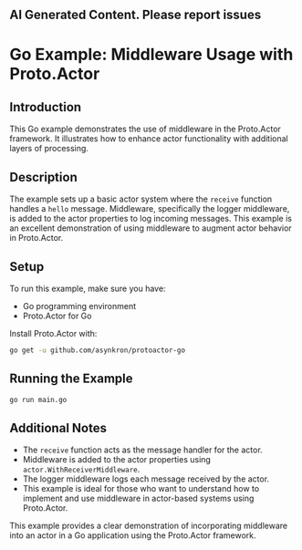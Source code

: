 ## AI Generated Content. Please report issues

# Go Example: Middleware Usage with Proto.Actor

## Introduction
This Go example demonstrates the use of middleware in the Proto.Actor framework. It illustrates how to enhance actor functionality with additional layers of processing.

## Description
The example sets up a basic actor system where the `receive` function handles a `hello` message. Middleware, specifically the logger middleware, is added to the actor properties to log incoming messages. This example is an excellent demonstration of using middleware to augment actor behavior in Proto.Actor.

## Setup
To run this example, make sure you have:
- Go programming environment
- Proto.Actor for Go

Install Proto.Actor with:
```bash
go get -u github.com/asynkron/protoactor-go
```

## Running the Example

```bash
go run main.go
```

## Additional Notes
- The `receive` function acts as the message handler for the actor.
- Middleware is added to the actor properties using `actor.WithReceiverMiddleware`.
- The logger middleware logs each message received by the actor.
- This example is ideal for those who want to understand how to implement and use middleware in actor-based systems using Proto.Actor.

This example provides a clear demonstration of incorporating middleware into an actor in a Go application using the Proto.Actor framework.
